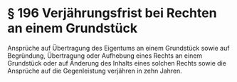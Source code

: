 # § 196 Verjährungsfrist bei Rechten an einem Grundstück
Ansprüche auf Übertragung des Eigentums an einem Grundstück sowie auf Begründung, Übertragung oder Aufhebung eines Rechts an einem Grundstück oder auf Änderung des Inhalts eines solchen Rechts sowie die Ansprüche auf die Gegenleistung verjähren in zehn Jahren.